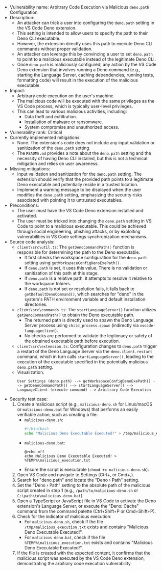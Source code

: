 - Vulnerability name: Arbitrary Code Execution via Malicious `deno.path` Configuration
- Description:
    - An attacker can trick a user into configuring the `deno.path` setting in the VS Code Deno extension.
    - This setting is intended to allow users to specify the path to their Deno CLI executable.
    - However, the extension directly uses this path to execute Deno CLI commands without proper validation.
    - An attacker can leverage this by convincing a user to set `deno.path` to point to a malicious executable instead of the legitimate Deno CLI.
    - Once `deno.path` is maliciously configured, any action by the VS Code Deno extension that involves running a Deno command (e.g., starting the Language Server, caching dependencies, running tests, formatting code) will result in the execution of the malicious executable.
- Impact:
    - Arbitrary code execution on the user's machine.
    - The malicious code will be executed with the same privileges as the VS Code process, which is typically user-level privileges.
    - This can lead to various malicious activities, including:
        - Data theft and exfiltration.
        - Installation of malware or ransomware.
        - System compromise and unauthorized access.
- Vulnerability rank: Critical
- Currently implemented mitigations:
    - None. The extension's code does not include any input validation or sanitization of the `deno.path` setting.
    - The `README.md` provides a note about the `deno.path` setting and the necessity of having Deno CLI installed, but this is not a technical mitigation and relies on user awareness.
- Missing mitigations:
    - Input validation and sanitization for the `deno.path` setting. The extension should verify that the provided path points to a legitimate Deno executable and potentially reside in a trusted location.
    - Implement a warning message to be displayed when the user modifies the `deno.path` setting, emphasizing the security risks associated with pointing it to untrusted executables.
- Preconditions:
    - The user must have the VS Code Deno extension installed and activated.
    - The user must be tricked into changing the `deno.path` setting in VS Code to point to a malicious executable. This could be achieved through social engineering, phishing attacks, or by exploiting vulnerabilities in VS Code settings synchronization mechanisms.
- Source code analysis:
    - `client\src\util.ts`: The `getDenoCommandPath()` function is responsible for determining the path to the Deno executable.
        - It first checks the workspace configuration for the `deno.path` setting using `getWorkspaceConfigDenoExePath()`.
        - If `deno.path` is set, it uses this value. There is no validation or sanitization of this path at this stage.
        - If `deno.path` is a relative path, it attempts to resolve it relative to the workspace folders.
        - If `deno.path` is not set or resolution fails, it falls back to `getDefaultDenoCommand()`, which searches for "deno" in the system's PATH environment variable and default installation directories.
    - `client\src\commands.ts`: The `startLanguageServer()` function utilizes `getDenoCommandPath()` to obtain the Deno executable path.
        - The returned path is directly used to spawn the Deno Language Server process using `child_process.spawn` (indirectly via `vscode-languageclient`).
        - No checks are performed to validate the legitimacy or safety of the obtained executable path before execution.
    - `client\src\extension.ts`: Configuration changes to `deno.path` trigger a restart of the Deno Language Server via the `deno.client.restart` command, which in turn calls `startLanguageServer()`, leading to the execution of the executable specified in the potentially malicious `deno.path` setting.
    - Visualization:
        ```
        User Settings (deno.path) --> getWorkspaceConfigDenoExePath() --> getDenoCommandPath() --> startLanguageServer() --> LanguageClient (execute command) --> Arbitrary Code Execution
        ```
- Security test case:
    1. Create a malicious script (e.g., `malicious-deno.sh` for Linux/macOS or `malicious-deno.bat` for Windows) that performs an easily verifiable action, such as creating a file:
        - `malicious-deno.sh`:
          ```bash
          #!/bin/bash
          echo "Malicious Deno Executable Executed!" > /tmp/malicious_execution.txt
          ```
        - `malicious-deno.bat`:
          ```batch
          @echo off
          echo Malicious Deno Executable Executed! > %TEMP%\malicious_execution.txt
          ```
        - Ensure the script is executable (`chmod +x malicious-deno.sh`).
    2. Open VS Code and navigate to Settings (Ctrl+, or Cmd+,).
    3. Search for "deno.path" and locate the "Deno › Path" setting.
    4. Set the "Deno › Path" setting to the absolute path of the malicious script created in step 1 (e.g., `/path/to/malicious-deno.sh` or `C:\path\to\malicious-deno.bat`).
    5. Open a TypeScript or JavaScript file in VS Code to activate the Deno extension's Language Server, or execute the "Deno: Cache" command from the command palette (Ctrl+Shift+P or Cmd+Shift+P).
    6. Check for the indicator of malicious execution:
        - For `malicious-deno.sh`, check if the file `/tmp/malicious_execution.txt` exists and contains "Malicious Deno Executable Executed!".
        - For `malicious-deno.bat`, check if the file `%TEMP%\malicious_execution.txt` exists and contains "Malicious Deno Executable Executed!".
    7. If the file is created with the expected content, it confirms that the malicious script was executed by the VS Code Deno extension, demonstrating the arbitrary code execution vulnerability.
